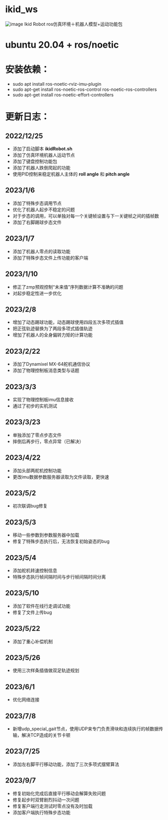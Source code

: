 # ikid_ws
![image](https://github.com/BronWang/ikid_ws/blob/ikid_ws_ros_control/img/team_logo.png)
Ikid Robot ros仿真环境＋机器人模型+运动功能包
# ubuntu 20.04 + ros/noetic

# 安装依赖：
- sudo apt install ros-noetic-rviz-imu-plugin
- sudo apt-get install ros-noetic-ros-control ros-noetic-ros-controllers 
- sudo apt-get install ros-noetic-effort-controllers

# 更新日志：
## 2022/12/25
- 添加了启动脚本 **ikidRobot.sh**
- 添加了仿真环境机器人运动节点
- 添加了键盘控制功能包
- 添加了机器人跌倒爬起的功能
- 使用PID控制来稳定机器人主体的 **roll angle** 和 **pitch angle**

## 2023/1/6
- 添加了特殊步态调用节点
- 优化了机器人起步不稳定的问题
- 对于步态的调用，可以单独对每一个关键帧设置与下一关键帧之间的插帧数
- 添加了右脚踢球步态文件

## 2023/1/7
- 添加了机器人零点的读取功能
- 添加了特殊步态文件上传功能的客户端

## 2023/1/10
- 修正了zmp预观控制“未来值”序列数据计算不准确的问题
- 对起步稳定性进一步优化

## 2023/2/8
- 增加了动态踢球功能，动态踢球使用四段五次多项式插值
- 把正弦轨迹替换为了两段多项式插值轨迹
- 增加了机器人的全身偏转力矩的计算功能

## 2023/2/22
- 添加了Dynamixel MX-64舵机通信协议
- 添加了物理控制板消息类型与话题

## 2023/3/3
- 实现了物理控制板imu信息接收
- 通过了初步的实机测试

## 2023/3/23
- 单独添加了零点步态文件
- 摔倒后再步行，零点异常（已解决）

## 2023/4/22
- 添加头部两舵机控制功能
- 更改imu数据参数服务器读取为文件读取，更快速

## 2023/5/2
- 初次联调bug修复

## 2023/5/3
- 移动一些参数到参数服务器中加载
- 修复了特殊步态执行后，无法恢复初始姿态的bug

## 2023/5/4
- 添加舵机转速控制信息
- 特殊步态执行帧间隔时间与步行帧间隔时间分离

## 2023/5/10
- 添加了软件在线行走调试功能
- 修复了文件上传bug

## 2023/5/22
- 添加了重心补偿机制

## 2023/5/26
- 使用三次样条插值做双足轨迹规划

## 2023/6/1
- 优化网络连接

## 2023/7/8
- 新增udp_special_gait节点，使用UDP来专门负责滑块和连续执行的帧数据传输，解决TCP造成的关节卡顿

## 2023/7/25
- 添加左右脚平行移动功能，添加了三次多项式摆臂算法

## 2023/9/7
- 修复初始化完成后直接平行移动会解算失败问题
- 修复起步时双臂剧烈抖动一次问题
- 修复客户端行走测试时零点没有及时加载
- 添加客户端执行特殊步态功能